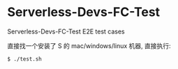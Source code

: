 # Serverless-Devs-FC-Test

Serverless-Devs-FC-Test E2E test cases

直接找一个安装了 S 的 mac/windows/linux 机器, 直接执行:

```
$ ./test.sh
```

